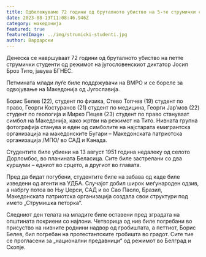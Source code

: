 ```yaml
---
title: Одбележуваме 72 години од бруталното убиство на 5-те струмички студенти
date: 2023-08-13T11:08:46.946Z
category: македонија
featured: true
featuredImage: ../img/strumicki-studenti.jpg
author: Вардарски
---
```

<!--StartFragment-->

Денеска се навршуваат 72 години од бруталното убиство на петте струмички студенти од режимот на југословенскиот диктатор Јосип Броз Тито, јавува БГНЕС.

Петмината млади луѓе биле поддржувачи на ВМРО и се бореле за одвојување на Македонија од Југославија.

Борис Белев (22), студент по физика, Стево Топчев (19) студент по право, Георги Костуранов (21) студент по медицина, Георги Јар’мов (22) студент по геологија и Мирко Пецев (23) студент по право стануваат симбол на Македонија, како жртви на режимот на Тито. Нивната групна фотографија станува и еден од симболите на најстарата емигрантска организација на македонските Бугари – Македонската патриотска организација /МПО/ во САД и Канада.

Студентите биле убиени на 13 август 1951 година недалеку од селото Дорломбос, во планината Беласица. Сите биле застрелани со два куршуми – едниот во срцето, а другиот во главата.

Пред да бидат погубени, студентите биле на забава од каде биле изведени од агенти на УДБА. Случајот добил широк меѓународен одзив, а набргу потоа во Њу Џерси, САД и во Сао Паоло, Бразил, Македонската патриотска организација создала свои структури под името „Струмишка петорка“.

Следниот ден телата на младите биле оставени пред зградата на општината покриени со најлони. Четворица од нив биле погребани во присуство на нивните роднини надвор од гробиштата, а петтиот, Борис Белев, бил погребан на протестантските гробишта во градот. Сите тие се прогласени за „национални предавници“ од режимот во Белград и Скопје.

<!--EndFragment-->